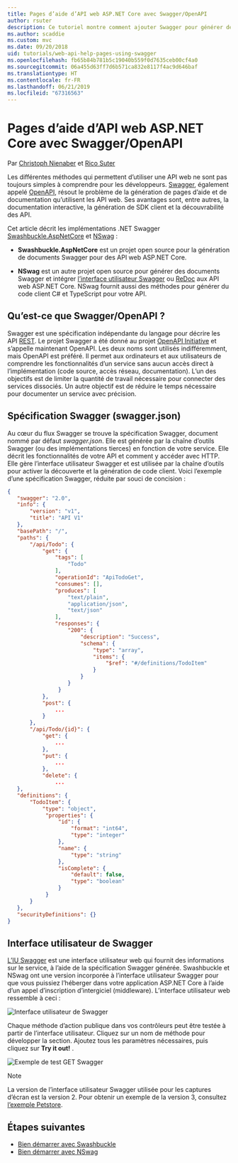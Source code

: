 ```yaml
---
title: Pages d’aide d’API web ASP.NET Core avec Swagger/OpenAPI
author: rsuter
description: Ce tutoriel montre comment ajouter Swagger pour générer des pages d’aide et de documentation pour une application d’API web.
ms.author: scaddie
ms.custom: mvc
ms.date: 09/20/2018
uid: tutorials/web-api-help-pages-using-swagger
ms.openlocfilehash: fb65b84b781b5c19040b559f0d7635ceb00cf4a0
ms.sourcegitcommit: 06a455d63ff7d6b571ca832e8117f4ac9d646baf
ms.translationtype: HT
ms.contentlocale: fr-FR
ms.lasthandoff: 06/21/2019
ms.locfileid: "67316563"
---
```

# <a name="aspnet-core-web-api-help-pages-with-swagger--openapi"></a>Pages d’aide d’API web ASP.NET Core avec Swagger/OpenAPI

Par [Christoph Nienaber](https://twitter.com/zuckerthoben) et [Rico Suter](http://rsuter.com)

Les différentes méthodes qui permettent d’utiliser une API web ne sont pas toujours simples à comprendre pour les développeurs. [Swagger](https://swagger.io/), également appelé [OpenAPI](https://www.openapis.org/), résout le problème de la génération de pages d’aide et de documentation qu’utilisent les API web. Ses avantages sont, entre autres, la documentation interactive, la génération de SDK client et la découvrabilité des API.

Cet article décrit les implémentations .NET Swagger [Swashbuckle.AspNetCore](https://github.com/domaindrivendev/Swashbuckle.AspNetCore) et [NSwag](https://github.com/RicoSuter/NSwag) :

* **Swashbuckle.AspNetCore** est un projet open source pour la génération de documents Swagger pour des API web ASP.NET Core.

* **NSwag** est un autre projet open source pour générer des documents Swagger et intégrer [l’interface utilisateur Swagger](https://swagger.io/swagger-ui/) ou [ReDoc](https://github.com/Rebilly/ReDoc) aux API web ASP.NET Core. NSwag fournit aussi des méthodes pour générer du code client C# et TypeScript pour votre API.

## <a name="what-is-swagger--openapi"></a>Qu’est-ce que Swagger/OpenAPI ?

Swagger est une spécification indépendante du langage pour décrire les API [REST](https://en.wikipedia.org/wiki/Representational_state_transfer). Le projet Swagger a été donné au projet [OpenAPI Initiative](https://www.openapis.org/) et s’appelle maintenant OpenAPI. Les deux noms sont utilisés indifféremment, mais OpenAPI est préféré. Il permet aux ordinateurs et aux utilisateurs de comprendre les fonctionnalités d’un service sans aucun accès direct à l’implémentation (code source, accès réseau, documentation). L’un des objectifs est de limiter la quantité de travail nécessaire pour connecter des services dissociés. Un autre objectif est de réduire le temps nécessaire pour documenter un service avec précision.

## <a name="swagger-specification-swaggerjson"></a>Spécification Swagger (swagger.json)

Au cœur du flux Swagger se trouve la spécification Swagger, document nommé par défaut *swagger.json*. Elle est générée par la chaîne d’outils Swagger (ou des implémentations tierces) en fonction de votre service. Elle décrit les fonctionnalités de votre API et comment y accéder avec HTTP. Elle gère l’interface utilisateur Swagger et est utilisée par la chaîne d’outils pour activer la découverte et la génération de code client. Voici l’exemple d’une spécification Swagger, réduite par souci de concision :

```json
{
   "swagger": "2.0",
   "info": {
       "version": "v1",
       "title": "API V1"
   },
   "basePath": "/",
   "paths": {
       "/api/Todo": {
           "get": {
               "tags": [
                   "Todo"
               ],
               "operationId": "ApiTodoGet",
               "consumes": [],
               "produces": [
                   "text/plain",
                   "application/json",
                   "text/json"
               ],
               "responses": {
                   "200": {
                       "description": "Success",
                       "schema": {
                           "type": "array",
                           "items": {
                               "$ref": "#/definitions/TodoItem"
                           }
                       }
                   }
                }
           },
           "post": {
               ...
           }
       },
       "/api/Todo/{id}": {
           "get": {
               ...
           },
           "put": {
               ...
           },
           "delete": {
               ...
   },
   "definitions": {
       "TodoItem": {
           "type": "object",
            "properties": {
                "id": {
                    "format": "int64",
                    "type": "integer"
                },
                "name": {
                    "type": "string"
                },
                "isComplete": {
                    "default": false,
                    "type": "boolean"
                }
            }
       }
   },
   "securityDefinitions": {}
}
```

## <a name="swagger-ui"></a>Interface utilisateur de Swagger

[L’IU Swagger](https://swagger.io/swagger-ui/) est une interface utilisateur web qui fournit des informations sur le service, à l’aide de la spécification Swagger générée. Swashbuckle et NSwag ont une version incorporée à l’interface utilisateur Swagger pour que vous puissiez l’héberger dans votre application ASP.NET Core à l’aide d’un appel d’inscription d’intergiciel (middleware). L’interface utilisateur web ressemble à ceci :

![Interface utilisateur de Swagger](web-api-help-pages-using-swagger/_static/swagger-ui.png)

Chaque méthode d’action publique dans vos contrôleurs peut être testée à partir de l’interface utilisateur. Cliquez sur un nom de méthode pour développer la section. Ajoutez tous les paramètres nécessaires, puis cliquez sur **Try it out!** .

![Exemple de test GET Swagger](web-api-help-pages-using-swagger/_static/get-try-it-out.png)

> [!NOTE]
> La version de l’interface utilisateur Swagger utilisée pour les captures d’écran est la version 2. Pour obtenir un exemple de la version 3, consultez [l’exemple Petstore](http://petstore.swagger.io/).

## <a name="next-steps"></a>Étapes suivantes

* [Bien démarrer avec Swashbuckle](xref:tutorials/get-started-with-swashbuckle)
* [Bien démarrer avec NSwag](xref:tutorials/get-started-with-nswag)
